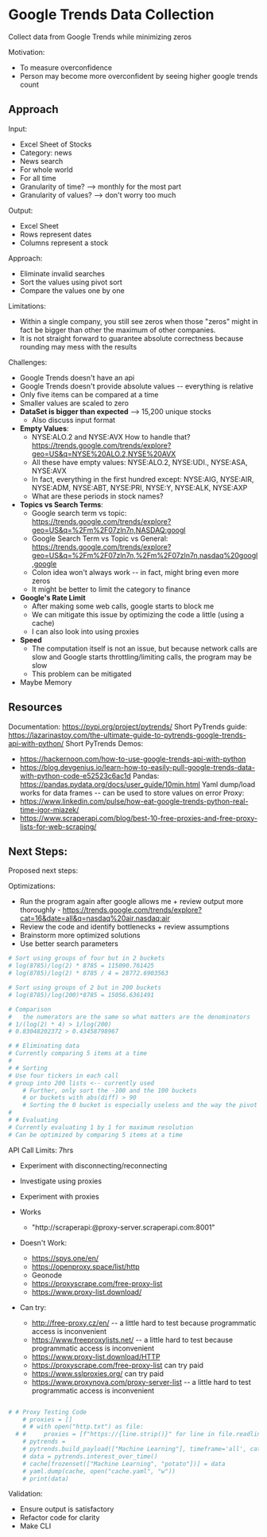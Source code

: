 # Google Trends Data Collection

Collect data from Google Trends while minimizing zeros

Motivation:
- To measure overconfidence
- Person may become more overconfident by seeing higher google trends count

## Approach
Input:
- Excel Sheet of Stocks
- Category: news
- News search
- For whole world
- For all time
- Granularity of time? --> monthly for the most part
- Granularity of values? --> don't worry too much

Output:
- Excel Sheet
- Rows represent dates
- Columns represent a stock

Approach:
- Eliminate invalid searches
- Sort the values using pivot sort
- Compare the values one by one

Limitations:
- Within a single company, you still see zeros when those "zeros" might in fact be bigger than other the maximum of other companies.
- It is not straight forward to guarantee absolute correctness because rounding may mess with the results

Challenges:
- Google Trends doesn't have an api
- Google Trends doesn't provide absolute values -- everything is relative
- Only five items can be compared at a time
- Smaller values are scaled to zero
- **DataSet is bigger than expected** --> 15,200 unique stocks
  - Also discuss input format
- **Empty Values**:
  - NYSE:ALO.2 and NYSE:AVX How to handle that? https://trends.google.com/trends/explore?geo=US&q=NYSE%20ALO.2,NYSE%20AVX
  - All these have empty values: NYSE:ALO.2, NYSE:UDI., NYSE:ASA, NYSE:AVX
  - In fact, everything in the first hundred except: NYSE:AIG, NYSE:AIR, NYSE:ADM, NYSE:ABT, NYSE:PRI, NYSE:Y, NYSE:ALK, NYSE:AXP
  - What are these periods in stock names?
- **Topics vs Search Terms**:
  - Google search term vs topic: https://trends.google.com/trends/explore?geo=US&q=%2Fm%2F07zln7n,NASDAQ:googl
  - Google Search Term vs Topic vs General: https://trends.google.com/trends/explore?geo=US&q=%2Fm%2F07zln7n,%2Fm%2F07zln7n,nasdaq%20googl,google
  - Colon idea won't always work -- in fact, might bring even more zeros
  - It might be better to limit the category to finance
- **Google's Rate Limit**
  - After making some web calls, google starts to block me
  - We can mitigate this issue by optimizing the code a little (using a cache)
  - I can also look into using proxies
- **Speed**
  - The computation itself is not an issue, but because network calls are slow and Google starts throttling/limiting calls, the program may be slow
  - This problem can be mitigated 
- Maybe Memory

## Resources
Documentation: https://pypi.org/project/pytrends/
Short PyTrends guide: https://lazarinastoy.com/the-ultimate-guide-to-pytrends-google-trends-api-with-python/
Short PyTrends Demos:
- https://hackernoon.com/how-to-use-google-trends-api-with-python
- https://blog.devgenius.io/learn-how-to-easily-pull-google-trends-data-with-python-code-e52523c6ac1d
Pandas: https://pandas.pydata.org/docs/user_guide/10min.html
Yaml dump/load works for data frames -- can be used to store values on error
Proxy:
- https://www.linkedin.com/pulse/how-eat-google-trends-python-real-time-igor-miazek/
- https://www.scraperapi.com/blog/best-10-free-proxies-and-free-proxy-lists-for-web-scraping/

## Next Steps:

Proposed next steps:

Optimizations:
- Run the program again after google allows me + review output more thoroughly - https://trends.google.com/trends/explore?cat=16&date=all&q=nasdaq%20air,nasdaq:air
- Review the code and identify bottlenecks + review assumptions
- Brainstorm more optimized solutions
- Use better search parameters

```python
# Sort using groups of four but in 2 buckets
# log(8785)/log(2) * 8785 = 115090.761425
# log(8785)/log(2) * 8785 / 4 = 28772.6903563

# Sort using groups of 2 but in 200 buckets
# log(8785)/log(200)*8785 = 15056.6361491

# Comparison
#   the numerators are the same so what matters are the denominators
# 1/(log(2) * 4) > 1/log(200)
# 0.83048202372 > 0.43458798967

# # Eliminating data
# Currently comparing 5 items at a time
# 
# # Sorting  
# Use four tickers in each call
# group into 200 lists <-- currently used
    # Further, only sort the -100 and the 100 buckets
    # or buckets with abs(diff) > 90
    # Sorting the 0 bucket is especially useless and the way the pivot is inserted in the zero bucket is a little bit of an edge case.
# 
# # Evaluating
# Currently evaluating 1 by 1 for maximum resolution
# Can be optimized by comparing 5 items at a time
```

API Call Limits: 7hrs
- Experiment with disconnecting/reconnecting
- Investigate using proxies
- Experiment with proxies

- Works
  - "http://scraperapi:<your-token>@proxy-server.scraperapi.com:8001"
- Doesn't Work:
  - https://spys.one/en/
  - https://openproxy.space/list/http
  - Geonode
  - https://proxyscrape.com/free-proxy-list
  - https://www.proxy-list.download/
- Can try:
  - http://free-proxy.cz/en/ -- a little hard to test because programmatic access is inconvenient
  - https://www.freeproxylists.net/ -- a little hard to test because programmatic access is inconvenient
  - https://www.proxy-list.download/HTTP
  - https://proxyscrape.com/free-proxy-list can try paid
  - https://www.sslproxies.org/ can try paid
  - https://www.proxynova.com/proxy-server-list -- a little hard to test programmatic access is inconvenient

```python

# # Proxy Testing Code
    # proxies = []
    # # with open("http.txt") as file:
  # #     proxies = [f"https://{line.strip()}" for line in file.readlines()]
    # pytrends = 
    # pytrends.build_payload(["Machine Learning"], timeframe='all', cat=16, gprop='news') # cat=16 = news search, default geo location is world
    # data = pytrends.interest_over_time()
    # cache[frozenset(["Machine Learning", "potato"])] = data
    # yaml.dump(cache, open("cache.yaml", "w"))
    # print(data)

```

Validation:
- Ensure output is satisfactory
- Refactor code for clarity
- Make CLI